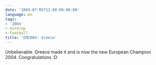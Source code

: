 ```yaml
---
date: '2004-07-05T12:00:00-00:00'
language: en
tags:
- '2004'
- eurocup
- football
title: 'EM2004: Greece'
---
```



<img class="left" src="http://www.zerokspot.com/blog/wp-content/emfinal.jpg" alt="" />Unbelievable. Greece made it and is now the new European Champion 2004. Congratulations :D
